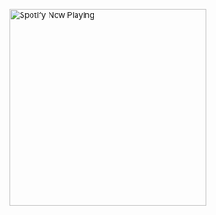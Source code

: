 [<img src="https://novatorem-git-master-akhil14shukla.vercel.app/api/spotify-playing" alt="Spotify Now Playing" width="350" />](https://open.spotify.com/user/3xdtw703fk8m81a5hahvjnul9)
